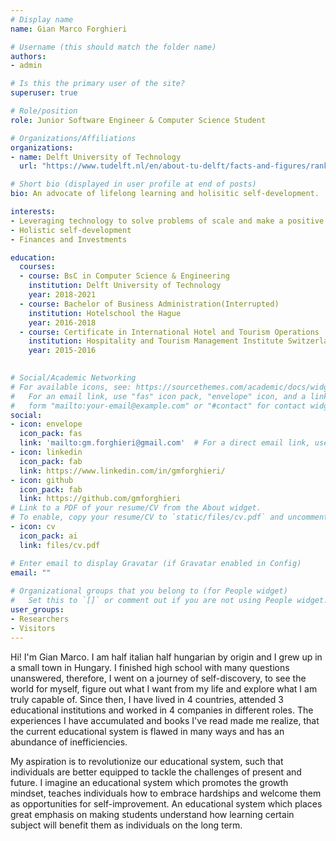 ```yaml
---
# Display name
name: Gian Marco Forghieri

# Username (this should match the folder name)
authors:
- admin

# Is this the primary user of the site?
superuser: true

# Role/position
role: Junior Software Engineer & Computer Science Student

# Organizations/Affiliations
organizations:
- name: Delft University of Technology
  url: "https://www.tudelft.nl/en/about-tu-delft/facts-and-figures/rankings/"

# Short bio (displayed in user profile at end of posts)
bio: An advocate of lifelong learning and holisitic self-development.

interests:
- Leveraging technology to solve problems of scale and make a positive impact
- Holistic self-development
- Finances and Investments

education:
  courses:
  - course: BsC in Computer Science & Engineering
    institution: Delft University of Technology
    year: 2018-2021
  - course: Bachelor of Business Administration(Interrupted)
    institution: Hotelschool the Hague
    year: 2016-2018
  - course: Certificate in International Hotel and Tourism Operations
    institution: Hospitality and Tourism Management Institute Switzerland
    year: 2015-2016
  

# Social/Academic Networking
# For available icons, see: https://sourcethemes.com/academic/docs/widgets/#icons
#   For an email link, use "fas" icon pack, "envelope" icon, and a link in the
#   form "mailto:your-email@example.com" or "#contact" for contact widget.
social:
- icon: envelope
  icon_pack: fas
  link: 'mailto:gm.forghieri@gmail.com'  # For a direct email link, use "mailto:test@example.org".
- icon: linkedin
  icon_pack: fab
  link: https://www.linkedin.com/in/gmforghieri/
- icon: github
  icon_pack: fab
  link: https://github.com/gmforghieri
# Link to a PDF of your resume/CV from the About widget.
# To enable, copy your resume/CV to `static/files/cv.pdf` and uncomment the lines below.  
- icon: cv
  icon_pack: ai
  link: files/cv.pdf

# Enter email to display Gravatar (if Gravatar enabled in Config)
email: ""
  
# Organizational groups that you belong to (for People widget)
#   Set this to `[]` or comment out if you are not using People widget.  
user_groups:
- Researchers
- Visitors
---
```


Hi! I'm Gian Marco. I am half italian half hungarian by origin and I grew up in a small town in Hungary.
I finished high school with many questions unanswered, therefore, I went on a journey of self-discovery, to see the world for myself,
figure out what I want from my life and explore what I am truly capable of.
Since then, I have lived in 4 countries, attended 3 educational institutions and worked in 4 companies in different roles.
The experiences I have accumulated and books I've read made me realize, that the current educational system is flawed in many ways and has an abundance of inefficiencies.
 
My aspiration is to revolutionize our educational system, such that individuals are better equipped to tackle the challenges of present and future.
I imagine an educational system which promotes the growth mindset, teaches individuals how to embrace hardships and welcome them as opportunities for self-improvement.
An educational system which places great emphasis on making students understand how learning certain subject will benefit them as individuals on the long term.
